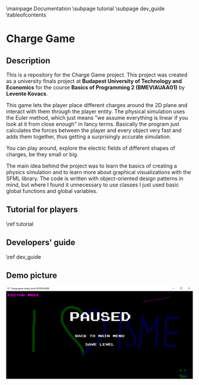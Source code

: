 \mainpage Documentation
\subpage tutorial
\subpage dev_guide
\tableofcontents

# Charge Game

## Description

This is a repository for the Charge Game project. This project was created as a university finals project at **Budapest University of Technology and Economics**
for the course **Basics of Programming 2 (BMEVIAUAA01)** by **Levente Kovacs**.

This game lets the player place different charges around the 2D plane and interact with them through the player entity. The physical simulation uses the Euler method, which just means "we assume everything is linear if you look at it from close enough" in fancy terms. Basically the program just calculates the forces between the player and every object very fast and adds them together, thus getting a surprisingly accurate simulation.

You can play around, explore the electric fields of different shapes of charges, be they small or big.

The main idea behind the project was to learn the basics of creating a physics simulation and to learn more about graphical visualizations with the SFML library.
The code is written with object-oriented design patterns in mind, but where I found it unnecessary to use classes I just used basic global functions and global variables.

## Tutorial for players

\ref tutorial

## Developers' guide

\ref dev_guide

## Demo picture

![Demo screenshot](doc/images/demo_pic.PNG)